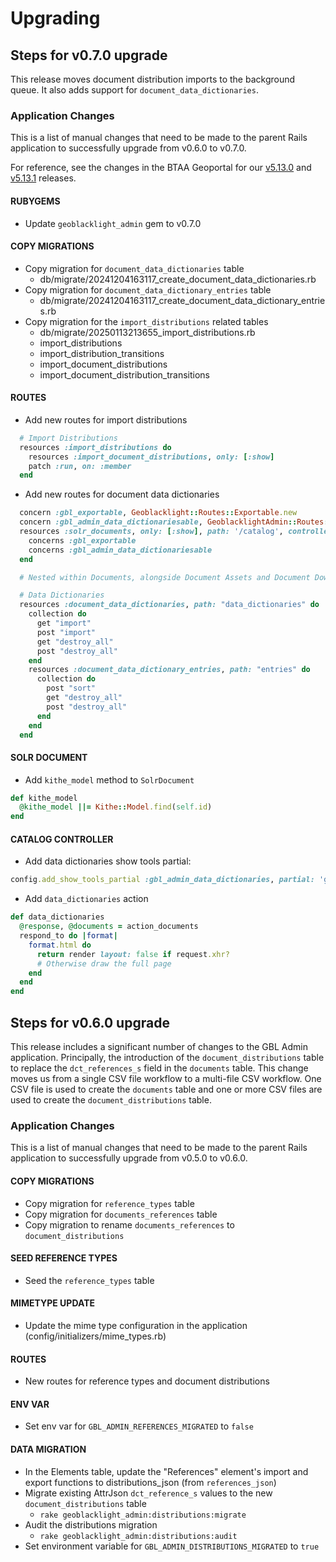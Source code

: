 # Upgrading

## Steps for v0.7.0 upgrade

This release moves document distribution imports to the background queue. It also adds support for `document_data_dictionaries`.

### Application Changes

This is a list of manual changes that need to be made to the parent Rails application to successfully upgrade from v0.6.0 to v0.7.0.

For reference, see the changes in the BTAA Geoportal for our [v5.13.0](https://github.com/geobtaa/geoportal/commit/597fbe33627cbce3706b8a3b4da706069d55146b) and [v5.13.1](https://github.com/geobtaa/geoportal/commit/cd638442af6a52b3b4ba17d3b040f7dc9c9d87b2) releases.

#### RUBYGEMS

* Update `geoblacklight_admin` gem to v0.7.0

#### COPY MIGRATIONS

* Copy migration for `document_data_dictionaries` table
  * db/migrate/20241204163117_create_document_data_dictionaries.rb  
* Copy migration for `document_data_dictionary_entries` table
  * db/migrate/20241204163117_create_document_data_dictionary_entries.rb
* Copy migration for the `import_distributions` related tables
  * db/migrate/20250113213655_import_distributions.rb
  * import_distributions
  * import_distribution_transitions
  * import_document_distributions
  * import_document_distribution_transitions
  

#### ROUTES

* Add new routes for import distributions

```ruby
  # Import Distributions
  resources :import_distributions do
    resources :import_document_distributions, only: [:show]
    patch :run, on: :member
  end
```

* Add new routes for document data dictionaries

```ruby
  concern :gbl_exportable, Geoblacklight::Routes::Exportable.new
  concern :gbl_admin_data_dictionariesable, GeoblacklightAdmin::Routes::DataDictionariesable.new
  resources :solr_documents, only: [:show], path: '/catalog', controller: 'catalog' do
    concerns :gbl_exportable
    concerns :gbl_admin_data_dictionariesable
  end
```

```ruby
  # Nested within Documents, alongside Document Assets and Document Downloads, etc.

  # Data Dictionaries
  resources :document_data_dictionaries, path: "data_dictionaries" do
    collection do
      get "import"
      post "import"
      get "destroy_all"
      post "destroy_all"
    end
    resources :document_data_dictionary_entries, path: "entries" do
      collection do
        post "sort"
        get "destroy_all"
        post "destroy_all"
      end
    end
  end
```

#### SOLR DOCUMENT

* Add `kithe_model` method to `SolrDocument`

```ruby
def kithe_model
  @kithe_model ||= Kithe::Model.find(self.id)
end
```

#### CATALOG CONTROLLER

* Add data dictionaries show tools partial:

```ruby
config.add_show_tools_partial :gbl_admin_data_dictionaries, partial: 'gbl_admin_data_dictionaries', if: proc { |_context, _config, options| options[:document] && options[:document]&.kithe_model&.document_data_dictionaries&.present? }
```

* Add `data_dictionaries` action

```ruby
def data_dictionaries
  @response, @documents = action_documents
  respond_to do |format|
    format.html do
      return render layout: false if request.xhr?
      # Otherwise draw the full page
    end
  end
end
```

## Steps for v0.6.0 upgrade

This release includes a significant number of changes to the GBL Admin application. Principally, the introduction of the `document_distributions` table to replace the `dct_references_s` field in the `documents` table. This change moves us from a single CSV file workflow to a multi-file CSV workflow. One CSV file is used to create the `documents` table and one or more CSV files are used to create the `document_distributions` table.

### Application Changes

This is a list of manual changes that need to be made to the parent Rails application to successfully upgrade from v0.5.0 to v0.6.0.

#### COPY MIGRATIONS

* Copy migration for `reference_types` table
* Copy migration for `documents_references` table
* Copy migration to rename `documents_references` to `document_distributions`

#### SEED REFERENCE TYPES

* Seed the `reference_types` table

#### MIMETYPE UPDATE

* Update the mime type configuration in the application (config/initializers/mime_types.rb)

#### ROUTES

* New routes for reference types and document distributions

#### ENV VAR

* Set env var for `GBL_ADMIN_REFERENCES_MIGRATED` to `false`

#### DATA MIGRATION

* In the Elements table, update the "References" element's import and export functions to distributions_json (from `references_json`)
* Migrate existing AttrJson `dct_reference_s` values to the new `document_distributions` table
  * `rake geoblacklight_admin:distributions:migrate`
* Audit the distributions migration
  * `rake geoblacklight_admin:distributions:audit`
* Set environment variable for `GBL_ADMIN_DISTRIBUTIONS_MIGRATED` to `true`
